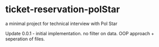 # ticket-reservation-polStar
a minimal project for technical interview with Pol Star

Update 0.0.1 - initial implementation. no filter on data. OOP approach + seperation of files.